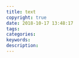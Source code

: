 ```yaml
---
title: text
copyright: true
date: 2018-10-17 13:48:17
tags:
categories:
keywords:
description:
---
```

